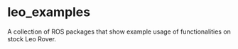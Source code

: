 # leo_examples

A collection of ROS packages that show example usage of functionalities on stock Leo Rover.
